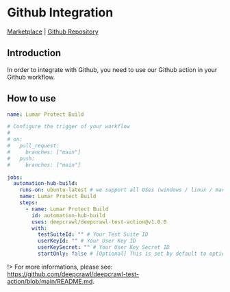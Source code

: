 # Github Integration

[Marketplace](https://github.com/marketplace/actions/deepcrawl-automation-hub) | [Github Repository](https://github.com/deepcrawl/deepcrawl-test-action)

## Introduction

In order to integrate with Github, you need to use our Github action in your Github workflow.

## How to use

```yaml
name: Lumar Protect Build

# Configure the trigger of your workflow
#
# on:
#   pull_request:
#     branches: ["main"]
#   push:
#     branches: ["main"]

jobs:
  automation-hub-build:
    runs-on: ubuntu-latest # we support all OSes (windows / linux / macos)
    name: Lumar Protect Build
    steps:
      - name: Lumar Protect Build
        id: automation-hub-build
        uses: deepcrawl/deepcrawl-test-action@v1.0.0
        with:
          testSuiteId: "" # Your Test Suite ID
          userKeyId: "" # Your User Key ID
          userKeySecret: "" # Your User Key Secret ID
          startOnly: false # [Optional] This is set by default to optional and it flags if this is blocking
```

!> For more informations, please see: https://github.com/deepcrawl/deepcrawl-test-action/blob/main/README.md.
